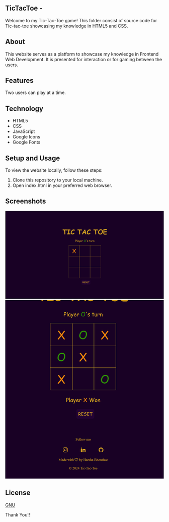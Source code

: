 ## TicTacToe -
Welcome to my Tic-Tac-Toe game! This folder consist of source code for Tic-tac-toe showcasing my knowledge in HTML5 and CSS.

## About 
This website serves as a platform to showcase my knowledge in Frontend Web Development. It is presented for interaction or for gaming between the users.

## Features
Two users can play at a time.

## Technology
- HTML5
- CSS
- JavaScript
- Google Icons
- Google Fonts

## Setup and Usage
To view the website locally, follow these steps:

1. Clone this repository to your local machine.
2. Open index.html in your preferred web browser.

## Screenshots
![alt text](<Images/Screenshot 2024-05-18 230816.png>)
![alt text](<Images/Screenshot 2024-05-18 230918.png>)


## License
[GNU](License)

Thank You!!